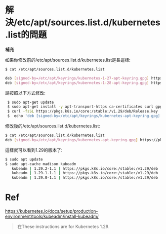# 解決/etc/apt/sources.list.d/kubernetes.list的問題

**補充**

如果你修改前的/etc/apt/sources.list.d/kubernetes.list是長這樣:

```bash
$ cat /etc/apt/sources.list.d/kubernetes.list

deb [signed-by=/etc/apt/keyrings/kubernetes-1-27-apt-keyring.gpg] https://pkgs.k8s.io/core:/stable:/v1.27/deb/ /
deb [signed-by=/etc/apt/keyrings/kubernetes-1-28-apt-keyring.gpg] https://pkgs.k8s.io/core:/stable:/v1.28/deb/ /
```

請按照以下方式修改:

```bash
 $ sudo apt-get update
 $ sudo apt-get install -y apt-transport-https ca-certificates curl gpg
 $ curl -fsSL https://pkgs.k8s.io/core:/stable:/v1.29/deb/Release.key | sudo gpg --dearmor -o /etc/apt/keyrings/kubernetes-apt-keyring.gpg
 $  echo 'deb [signed-by=/etc/apt/keyrings/kubernetes-apt-keyring.gpg] https://pkgs.k8s.io/core:/stable:/v1.29/deb/ /' | sudo tee /etc/apt/sources.list.d/kubernetes.list
```

修改後的/etc/apt/sources.list.d/kubernetes.list:

```bash
$ cat /etc/apt/sources.list.d/kubernetes.list
deb [signed-by=/etc/apt/keyrings/kubernetes-apt-keyring.gpg] https://pkgs.k8s.io/core:/stable:/v1.29/deb/ /
```

這樣就可以看到1.29的版本了:
```bash
$ sudo apt update
$ sudo apt-cache madison kubeadm
   kubeadm | 1.29.2-1.1 | https://pkgs.k8s.io/core:/stable:/v1.29/deb  Packages
   kubeadm | 1.29.1-1.1 | https://pkgs.k8s.io/core:/stable:/v1.29/deb  Packages
   kubeadm | 1.29.0-1.1 | https://pkgs.k8s.io/core:/stable:/v1.29/deb  Packages
```

# Ref
https://kubernetes.io/docs/setup/production-environment/tools/kubeadm/install-kubeadm/
> 在These instructions are for Kubernetes 1.29.

